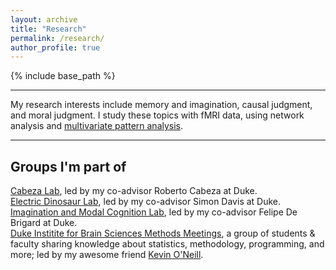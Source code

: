 ```yaml
---
layout: archive
title: "Research"
permalink: /research/
author_profile: true
---
```


{% include base_path %}


---

My research interests include memory and imagination, causal judgment, and moral judgment. I study these topics with fMRI data, using network analysis and [multivariate pattern analysis](https://dibsmethodsmeetings.github.io/multivariate-pattern-analysis/). 

---

## Groups I'm part of
[Cabeza Lab](https://cabezalab.org/), led by my co-advisor Roberto Cabeza at Duke. <br>
[Electric Dinosaur Lab](https://sites.duke.edu/electricdino/), led by my co-advisor Simon Davis at Duke. <br>
[Imagination and Modal Cognition Lab](https://imclab.org), led by my co-advisor Felipe De Brigard at Duke. <br>
[Duke Institite for Brain Sciences Methods Meetings](https://dibsmethodsmeetings.github.io), a group of students & faculty sharing knowledge about statistics, methodology, programming, and more; led by my awesome friend [Kevin O'Neill](https://kevingoneill.github.io/). <br>
